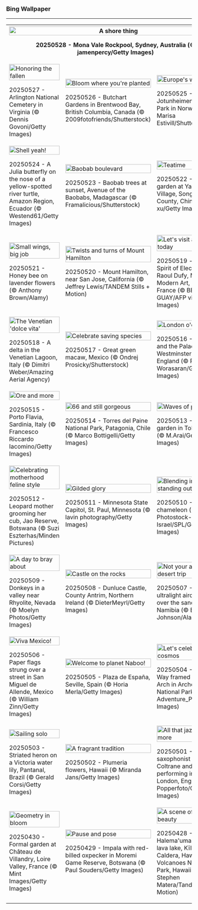 <h3>
 Bing Wallpaper
</h3>
<hr/>
<table>
<tr>
<th colspan="3">
<img alt="A shore thing" src="https://www.bing.com/th?id=OHR.MonaValePool_EN-US4805820773_UHD.jpg&amp;rf=LaDigue_UHD.jpg&amp;pid=hp&amp;w=3840&amp;h=2160&amp;rs=1&amp;c=4" width="100%"/><p>20250528 - Mona Vale Rockpool, Sydney, Australia (© jamenpercy/Getty Images)</p></th>
</tr>
<tr>
<td><img alt="Honoring the fallen" src="https://www.bing.com/th?id=OHR.ArlingtonSunrise_EN-US4503302075_UHD.jpg&amp;rf=LaDigue_UHD.jpg&amp;pid=hp&amp;w=3840&amp;h=2160&amp;rs=1&amp;c=4" width="100%"/><p>20250527 - Arlington National Cemetery in Virginia (© Dennis Govoni/Getty Images)</p></td>
<td><img alt="Bloom where you're planted" src="https://www.bing.com/th?id=OHR.ButchartFlowers_EN-US3361647368_UHD.jpg&amp;rf=LaDigue_UHD.jpg&amp;pid=hp&amp;w=3840&amp;h=2160&amp;rs=1&amp;c=4" width="100%"/><p>20250526 - Butchart Gardens in Brentwood Bay, British Columbia, Canada (© 2009fotofriends/Shutterstock)</p></td>
<td><img alt="Europe's wild side" src="https://www.bing.com/th?id=OHR.JotunheimenPark_EN-US4200824377_UHD.jpg&amp;rf=LaDigue_UHD.jpg&amp;pid=hp&amp;w=3840&amp;h=2160&amp;rs=1&amp;c=4" width="100%"/><p>20250525 - Jotunheimen National Park in Norway (© Marisa Estivill/Shutterstock)</p></td>
</tr>
<tr>
<td><img alt="Shell yeah!" src="https://www.bing.com/th?id=OHR.ButterflyTurtle_EN-US4083359630_UHD.jpg&amp;rf=LaDigue_UHD.jpg&amp;pid=hp&amp;w=3840&amp;h=2160&amp;rs=1&amp;c=4" width="100%"/><p>20250524 - A Julia butterfly on the nose of a yellow-spotted river turtle, Amazon Region, Ecuador (© Westend61/Getty Images)</p></td>
<td><img alt="Baobab boulevard" src="https://www.bing.com/th?id=OHR.BaobabAvenue_EN-US3968050605_UHD.jpg&amp;rf=LaDigue_UHD.jpg&amp;pid=hp&amp;w=3840&amp;h=2160&amp;rs=1&amp;c=4" width="100%"/><p>20250523 - Baobab trees at sunset, Avenue of the Baobabs, Madagascar (© Framalicious/Shutterstock)</p></td>
<td><img alt="Teatime" src="https://www.bing.com/th?id=OHR.SongyangTeaGarden_EN-US3919106941_UHD.jpg&amp;rf=LaDigue_UHD.jpg&amp;pid=hp&amp;w=3840&amp;h=2160&amp;rs=1&amp;c=4" width="100%"/><p>20250522 - Tea garden at Yangjiatang Village, Songyang County, China (© feng xu/Getty Images)</p></td>
</tr>
<tr>
<td><img alt="Small wings, big job" src="https://www.bing.com/th?id=OHR.HoneyBeeLavender_EN-US3860322899_UHD.jpg&amp;rf=LaDigue_UHD.jpg&amp;pid=hp&amp;w=3840&amp;h=2160&amp;rs=1&amp;c=4" width="100%"/><p>20250521 - Honey bee on lavender flowers (© Anthony Brown/Alamy)</p></td>
<td><img alt="Twists and turns of Mount Hamilton" src="https://www.bing.com/th?id=OHR.MountHamilton_EN-US3808058743_UHD.jpg&amp;rf=LaDigue_UHD.jpg&amp;pid=hp&amp;w=3840&amp;h=2160&amp;rs=1&amp;c=4" width="100%"/><p>20250520 - Mount Hamilton, near San Jose, California (© Jeffrey Lewis/TANDEM Stills + Motion)</p></td>
<td><img alt="Let's visit a museum today" src="https://www.bing.com/th?id=OHR.DufyRoom_EN-US3759763345_UHD.jpg&amp;rf=LaDigue_UHD.jpg&amp;pid=hp&amp;w=3840&amp;h=2160&amp;rs=1&amp;c=4" width="100%"/><p>20250519 - 'The Spirit of Electricity' by Raoul Dufy, Museum of Modern Art, Paris, France (© BERTRAND GUAY/AFP via Getty Images)</p></td>
</tr>
<tr>
<td><img alt="The Venetian 'dolce vita'" src="https://www.bing.com/th?id=OHR.VeniceLagoon_EN-US3686079353_UHD.jpg&amp;rf=LaDigue_UHD.jpg&amp;pid=hp&amp;w=3840&amp;h=2160&amp;rs=1&amp;c=4" width="100%"/><p>20250518 - A delta in the Venetian Lagoon, Italy (© Dimitri Weber/Amazing Aerial Agency)</p></td>
<td><img alt="Celebrate saving species" src="https://www.bing.com/th?id=OHR.GreenMacaw_EN-US1646325635_UHD.jpg&amp;rf=LaDigue_UHD.jpg&amp;pid=hp&amp;w=3840&amp;h=2160&amp;rs=1&amp;c=4" width="100%"/><p>20250517 - Great green macaw, Mexico (© Ondrej Prosicky/Shutterstock)</p></td>
<td><img alt="London o'clock" src="https://www.bing.com/th?id=OHR.LondonParliament_EN-US7213846564_UHD.jpg&amp;rf=LaDigue_UHD.jpg&amp;pid=hp&amp;w=3840&amp;h=2160&amp;rs=1&amp;c=4" width="100%"/><p>20250516 - Big Ben and the Palace of Westminster, London, England (© Puthipong Worasaran/Getty Images)</p></td>
</tr>
<tr><td><img alt="Ore and more" src="https://www.bing.com/th?id=OHR.SardiniaFlavia_EN-US6889153804_UHD.jpg&amp;rf=LaDigue_UHD.jpg&amp;pid=hp&amp;w=3840&amp;h=2160&amp;rs=1&amp;c=4" width="100%"/><p>20250515 - Porto Flavia, Sardinia, Italy (© Francesco Riccardo Iacomino/Getty Images)</p></td><td><img alt="66 and still gorgeous" src="https://www.bing.com/th?id=OHR.TorresChile_EN-US6814348961_UHD.jpg&amp;rf=LaDigue_UHD.jpg&amp;pid=hp&amp;w=3840&amp;h=2160&amp;rs=1&amp;c=4" width="100%"/><p>20250514 - Torres del Paine National Park, Patagonia, Chile (© Marco Bottigelli/Getty Images)</p></td><td><img alt="Waves of purple" src="https://www.bing.com/th?id=OHR.IrisGarden_EN-US6778843108_UHD.jpg&amp;rf=LaDigue_UHD.jpg&amp;pid=hp&amp;w=3840&amp;h=2160&amp;rs=1&amp;c=4" width="100%"/><p>20250513 - An iris garden in Tokyo, Japan (© M.Arai/Getty Images)</p></td></tr><tr><td><img alt="Celebrating motherhood feline style" src="https://www.bing.com/th?id=OHR.LeopardMother_EN-US6709981831_UHD.jpg&amp;rf=LaDigue_UHD.jpg&amp;pid=hp&amp;w=3840&amp;h=2160&amp;rs=1&amp;c=4" width="100%"/><p>20250512 - Leopard mother grooming her cub, Jao Reserve, Botswana (© Suzi Eszterhas/Minden Pictures)</p></td><td><img alt="Gilded glory" src="https://www.bing.com/th?id=OHR.MinnesotaRotunda_EN-US6605011856_UHD.jpg&amp;rf=LaDigue_UHD.jpg&amp;pid=hp&amp;w=3840&amp;h=2160&amp;rs=1&amp;c=4" width="100%"/><p>20250511 - Minnesota State Capitol, St. Paul, Minnesota (© lavin photography/Getty Images)</p></td><td><img alt="Blending in and standing out" src="https://www.bing.com/th?id=OHR.CuteChameleon_EN-US6483346105_UHD.jpg&amp;rf=LaDigue_UHD.jpg&amp;pid=hp&amp;w=3840&amp;h=2160&amp;rs=1&amp;c=4" width="100%"/><p>20250510 - Common chameleon (© Photostock-Israel/SPL/Getty Images)</p></td></tr><tr><td><img alt="A day to bray about" src="https://www.bing.com/th?id=OHR.RhyoliteDonkeys_EN-US6439068828_UHD.jpg&amp;rf=LaDigue_UHD.jpg&amp;pid=hp&amp;w=3840&amp;h=2160&amp;rs=1&amp;c=4" width="100%"/><p>20250509 - Donkeys in a valley near Rhyolite, Nevada (© Moelyn Photos/Getty Images)</p></td><td><img alt="Castle on the rocks" src="https://www.bing.com/th?id=OHR.DunluceIreland_EN-US6236791025_UHD.jpg&amp;rf=LaDigue_UHD.jpg&amp;pid=hp&amp;w=3840&amp;h=2160&amp;rs=1&amp;c=4" width="100%"/><p>20250508 - Dunluce Castle, County Antrim, Northern Ireland (© DieterMeyrl/Getty Images)</p></td><td><img alt="Not your average desert trip" src="https://www.bing.com/th?id=OHR.FlyoverNamibia_EN-US6033011196_UHD.jpg&amp;rf=LaDigue_UHD.jpg&amp;pid=hp&amp;w=3840&amp;h=2160&amp;rs=1&amp;c=4" width="100%"/><p>20250507 - An ultralight aircraft flying over the sands of Namibia (© Burt Johnson/Alamy)</p></td></tr><tr><td><img alt="Viva Mexico!" src="https://www.bing.com/th?id=OHR.CincoFlags_EN-US5873749093_UHD.jpg&amp;rf=LaDigue_UHD.jpg&amp;pid=hp&amp;w=3840&amp;h=2160&amp;rs=1&amp;c=4" width="100%"/><p>20250506 - Paper flags strung over a street in San Miguel de Allende, Mexico (© William Zinn/Getty Images)</p></td><td><img alt="Welcome to planet Naboo!" src="https://www.bing.com/th?id=OHR.SevilleNaboo_EN-US5814352031_UHD.jpg&amp;rf=LaDigue_UHD.jpg&amp;pid=hp&amp;w=3840&amp;h=2160&amp;rs=1&amp;c=4" width="100%"/><p>20250505 - Plaza de España, Seville, Spain (© Horia Merla/Getty Images)</p></td><td><img alt="Let's celebrate the cosmos" src="https://www.bing.com/th?id=OHR.ArchesGalaxy_EN-US5690613383_UHD.jpg&amp;rf=LaDigue_UHD.jpg&amp;pid=hp&amp;w=3840&amp;h=2160&amp;rs=1&amp;c=4" width="100%"/><p>20250504 - The Milky Way framed by Double Arch in Arches National Park, Utah (© Adventure_Photo/Getty Images)</p></td></tr><tr><td><img alt="Sailing solo" src="https://www.bing.com/th?id=OHR.BrazilHeron_EN-US5602369723_UHD.jpg&amp;rf=LaDigue_UHD.jpg&amp;pid=hp&amp;w=3840&amp;h=2160&amp;rs=1&amp;c=4" width="100%"/><p>20250503 - Striated heron on a Victoria water lily, Pantanal, Brazil (© Gerald Corsi/Getty Images)</p></td><td><img alt="A fragrant tradition" src="https://www.bing.com/th?id=OHR.PinkPlumeria_EN-US3595771407_UHD.jpg&amp;rf=LaDigue_UHD.jpg&amp;pid=hp&amp;w=3840&amp;h=2160&amp;rs=1&amp;c=4" width="100%"/><p>20250502 - Plumeria flowers, Hawaii (© Miranda Jans/Getty Images)</p></td><td><img alt="All that jazz and more" src="https://www.bing.com/th?id=OHR.ColtraneBand_EN-US3561448385_UHD.jpg&amp;rf=LaDigue_UHD.jpg&amp;pid=hp&amp;w=3840&amp;h=2160&amp;rs=1&amp;c=4" width="100%"/><p>20250501 - Jazz saxophonist John Coltrane and band performing in 1961 in London, England (© Popperfoto/Getty Images)</p></td></tr><tr><td><img alt="Geometry in bloom" src="https://www.bing.com/th?id=OHR.GardensVillandry_EN-US3529015856_UHD.jpg&amp;rf=LaDigue_UHD.jpg&amp;pid=hp&amp;w=3840&amp;h=2160&amp;rs=1&amp;c=4" width="100%"/><p>20250430 - Formal garden at Château de Villandry, Loire Valley, France (© Mint Images/Getty Images)</p></td><td><img alt="Pause and pose" src="https://www.bing.com/th?id=OHR.OrangeImpala_EN-US3494359572_UHD.jpg&amp;rf=LaDigue_UHD.jpg&amp;pid=hp&amp;w=3840&amp;h=2160&amp;rs=1&amp;c=4" width="100%"/><p>20250429 - Impala with red-billed oxpecker in Moremi Game Reserve, Botswana (© Paul Souders/Getty Images)</p></td><td><img alt="A scene of wild beauty" src="https://www.bing.com/th?id=OHR.KilaueaCaldera_EN-US7764962675_UHD.jpg&amp;rf=LaDigue_UHD.jpg&amp;pid=hp&amp;w=3840&amp;h=2160&amp;rs=1&amp;c=4" width="100%"/><p>20250428 - Halema'uma'u Crater's lava lake, Kīlauea Caldera, Hawai'i Volcanoes National Park, Hawaii (© Stephen Matera/Tandem Stills + Motion)</p></td></tr></table>
